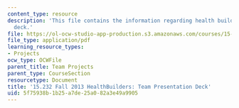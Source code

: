 ```yaml
---
content_type: resource
description: 'This file contains the information regarding health builders: team presentation
  deck.'
file: https://ol-ocw-studio-app-production.s3.amazonaws.com/courses/15-232-business-model-innovation-global-health-in-frontier-markets-fall-2013/5f75938b1b25a7de25a082a3e49a9905_MIT15_232F13_t4_presentatn.pdf
file_type: application/pdf
learning_resource_types:
- Projects
ocw_type: OCWFile
parent_title: Team Projects
parent_type: CourseSection
resourcetype: Document
title: '15.232 Fall 2013 HealthBuilders: Team Presentation Deck'
uid: 5f75938b-1b25-a7de-25a0-82a3e49a9905
---
```

